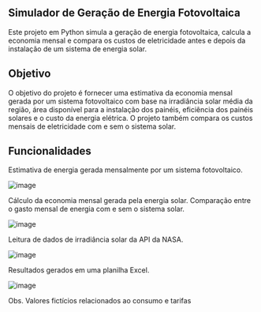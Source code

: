 ## Simulador de Geração de Energia Fotovoltaica
Este projeto em Python simula a geração de energia fotovoltaica, calcula a economia mensal e compara os custos de eletricidade antes e depois da instalação de um sistema de energia solar.

## Objetivo
O objetivo do projeto é fornecer uma estimativa da economia mensal gerada por um sistema fotovoltaico com base na irradiância solar média da região, área disponível para a instalação dos painéis, eficiência dos painéis solares e o custo da energia elétrica. O projeto também compara os custos mensais de eletricidade com e sem o sistema solar.

## Funcionalidades
Estimativa de energia gerada mensalmente por um sistema fotovoltaico.

![image](https://github.com/user-attachments/assets/e8b2481f-191e-410e-a542-513cd98953d2)

Cálculo da economia mensal gerada pela energia solar.
Comparação entre o gasto mensal de energia com e sem o sistema solar.

![image](https://github.com/user-attachments/assets/2e43423e-628e-4386-a95a-84b1915f60ba)

Leitura de dados de irradiância solar da API da NASA.

![image](https://github.com/user-attachments/assets/865b1f17-4ada-44ad-ba5e-2bf87252cf53)

Resultados gerados em uma planilha Excel.

![image](https://github.com/user-attachments/assets/06bb5428-01b9-448c-b685-6b7b722fc2dc)

Obs. Valores fictícios relacionados ao consumo e tarifas 

